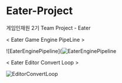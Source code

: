 # Eater-Project
게임인재원 2기 Team Project - Eater

< Eater Game Engine PipeLine >

![EaterEnginePipeline](![EaterEnginePipeline](https://user-images.githubusercontent.com/101535940/167268045-b207ff8d-b725-403d-953e-b185be92845d.png)

< Eater Editor Convert Loop >

![EditorConvertLoop](https://user-images.githubusercontent.com/101535940/165515542-e647b43f-926a-458b-9047-0e0bbd3321de.png)
